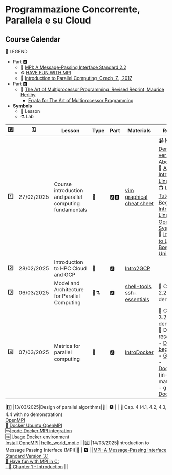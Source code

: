 
# Programmazione Concorrente, Parallela e su Cloud
## Course Calendar

📜 LEGEND
- Part 🅰️
  - 📗 [MPI: A Message-Passing Interface Standard 2.2](https://www.mpi-forum.org/docs/mpi-2.2/mpi22-report.pdf)
  - ⚙️ [HAVE FUN WITH MPI](https://tech.io/playgrounds/47058/have-fun-with-mpi-in-c/lets-start-to-have-fun-with-mpi)
  - 📘 [Introduction to Parallel Computing, Czech, Z., 2017](https://books.google.it/books?id=obDDDQAAQBAJ&printsec=copyright&redir_esc=y#v=onepage&q&f=false)
- Part 🅱️
  - 📕 [The Art of Multiprocessor Programming, Revised Reprint, Maurice Herlihy](https://cs.ipm.ac.ir/asoc2016/Resources/Theartofmulticore.pdf)
    - [Errata for The Art of Multiprocessor Programming](https://github.com/spagnuolocarmine/programmazione-concorrente-parallela-cloud/raw/main/data/errata_tamp_.pdf)
- **Symbols**
  - 📒 Lesson
  - ⚗️ Lab
  
|#️⃣ |🗓️| Lesson | Type | Part| Materials | References | Assignments |
|---|--|-----------|------|-----|-----------|------------|--------------|
|1️⃣| 27/02/2025|Course introduction and parallel computing fundamentals|📒 | 🅰️🅱️| [vim graphical cheat sheet](https://github.com/spagnuolocarmine/programmazione-concorrente-parallela-cloud/raw/main/data/vi-vim-cheat-sheet-dvorak.gif) | 📹 [Mythbusters Demo GPU versus CPU](https://www.youtube.com/watch?v=-P28LKWTzrI&ab_channel=NVIDIA) <br> About 🐧 OS <br>📒 [An Introduction to Linux ](https://cvw.cac.cornell.edu/Linux/) <br>📺 [Linux Tutorial for Beginners: Introduction to Linux Operating System](https://www.youtube.com/watch?v=V1y-mbWM3B8)  <br>📑 [Introduction to Linux, Boston University](https://www.bu.edu/tech/files/2018/05/2018-Summer-Tutorial-Intro-to-Linux.pdf)| 🧑🏻‍🚀 activate Google GCP. You will receive a pdf with instruction on your studenti.unisa.it email. BEFORE beginning of June, 1 2025.|
|2️⃣ |28/02/2025|Introduction to HPC Cloud and GCP|📒 | 🅰️ | [Intro2GCP](https://github.com/spagnuolocarmine/programmazione-concorrente-parallela-cloud/raw/main/data/1.gcp_an_inaction_introdution.pdf) | | |
|3️⃣ |06/03/2025|Model and Architecture for Parallel Computing|📒⚗️ | 🅰️ | [shell-tools](https://missing.csail.mit.edu/2020/shell-tools/) [ssh-essentials](https://www.digitalocean.com/community/tutorials/ssh-essentials-working-with-ssh-servers-clients-and-keys) | 📘 Cap. 2 (2.1, 2.2 with no demonstration) | [lab.2 - GCP](labs/lab.2.md)|
|4️⃣ |07/03/2025|Metrics for parallel computing|📒 | 🅰️ | [IntroDocker](https://github.com/spagnuolocarmine/programmazione-concorrente-parallela-cloud/raw/main/data/docker-introduction_in-depth-material.pdf) | 📘 Cap. 3 (3.1, 3.2 with no demonstration) <br> 🐳  Docker resource: <br> - [Docker beginner lab](https://github.com/docker/labs/tree/master/beginner/) <br> - [Get Docker](https://docs.docker.com/get-docker/) <br> - [Documentation](https://docs.docker.com/reference/) (in-depth material) <br> - [gcloud Docker](https://cloud.google.com/sdk/docs/downloads-docker?hl=it) <br> |  |

|5️⃣ |13/03/2025|Design of parallel algorithms|📒 | 🅰️ | | 📘 Cap. 4 (4.1, 4.2, 4.3, 4.4 with no demonstration) <br> [OpenMPI](https://www.open-mpi.org/) <br> 🐳  [Docker Ubuntu OpenMPI](https://hub.docker.com/r/spagnuolocarmine/docker-mpi) <br> 🆚  [code Docker MPI integration](https://gist.github.com/spagnuolocarmine/60a5f8c065f9577c25a6717681bd84d1) <br> 🆘  [Usage Docker environment](https://tech.io/playgrounds/47058/have-fun-with-mpi-in-c/docker-mpi-environment) <br> [Install OpneMPI](https://edu.itp.phys.ethz.ch/hs12/programming_techniques/openmpi.pdf)| [hello_world_mpi.c](https://github.com/spagnuolocarmine/programmazione-concorrente-parallela-cloud/raw/main/data/hello_world_mpi.c) |
|6️⃣ |14/03/2025|Introduction to Message Passing Interface (MPI)|📒 | 🅰️ | |[MPI: A Message-Passing Interface Standard Version 3.1](https://www.mpi-forum.org/docs/mpi-3.1/mpi31-report.pdf)<br> [📖 Have fun with MPI in C:](https://tech.io/playgrounds/47058/have-fun-with-mpi-in-c/lets-start-to-have-fun-with-mpi) <br> [- 📌 Chapter 1 - Introduction](https://tech.io/playgrounds/47058/have-fun-with-mpi-in-c/lets-start-to-have-fun-with-mpi) |  |
<!--| 7️⃣ |22/03/2024| Lab Message Passing Interface (MPI)|⚗️ | 🅰️ | | [🔗 MPI on Cloud VM cluster](https://github.com/spagnuolocarmine/ubuntu-openmpi-openmp) |[lab.3 - MPI.1](labs/lab.3.md) |
| 8️⃣ |04/04/2024| MPI - Synchronous Communication|📒⚗️ | 🅰️ | [Find the bug 1](https://github.com/spagnuolocarmine/programmazione-concorrente-parallela-cloud/raw/main/data/mpi_bug1.c)  | 📖 Have fun with MPI in C: <br> - 📌 [Chapter 2.1 - MPI Memory Model](https://tech.io/playgrounds/47058/have-fun-with-mpi-in-c/mpi-memory-model)<br> - 📌 [Chapter 2.2 - Blocking Communication](https://tech.io/playgrounds/47058/have-fun-with-mpi-in-c/blocking-communication)  <br>- 📌 [Chapter 2.3 - Communication Modes](https://tech.io/playgrounds/47058/have-fun-with-mpi-in-c/communication-modes) |[lab.4 - MPI.2](labs/lab.4.md) |
| 9️⃣ |05/04/2024| MPI - Asynchronous Communication|📒⚗️ | 🅰️ | [Find the bug 2](https://github.com/spagnuolocarmine/programmazione-concorrente-parallela-cloud/raw/main/data/mpi_bug2.c) | 📖 Have fun with MPI in C <br> - 📌 [Chapter 2.4 - Non-Blocking Communication](https://tech.io/playgrounds/47058/have-fun-with-mpi-in-c/non-blocking-communication) | [lab.5 - MPI.3](labs/lab.5.md)|
| 1️⃣0️⃣ |11/04/2024|MPI - Noncontiguous Data, Derived Datatypes - Collective Communication |📒 |🅰️||📖 Have fun with MPI in C<br>[- 📌 Chapter 3.1 - Communicate Noncontiguous Data](https://tech.io/playgrounds/47058/have-fun-with-mpi-in-c/communicate-noncontiguous-data)<br>[- 📌 Chapter 3.2 - Derived Datatypes](https://tech.io/playgrounds/47058/have-fun-with-mpi-in-c/derived-datatypes)<br>[-📌 Chapter 3 - Collective Communication](https://tech.io/playgrounds/47058/have-fun-with-mpi-in-c/collective-communications-overview)<br>[ 📓 mpi-derived-datatypes.pdf](https://github.com/spagnuolocarmine/programmazione-concorrente-parallela-cloud/raw/main/data/mpi-derived-datatypes.pdf)| |
| 1️⃣1️⃣ |12/04/2024|MPI Labs - Noncontiguous Data, Derived Datatypes - Collective Communication |⚗️| 🅰️|[mpi_latency.c](https://github.com/spagnuolocarmine/programmazione-concorrente-parallela-cloud/raw/main/data/mpi_latency.c) | | [lab.6 - MPI.4](labs/lab.6.md)<br>[lab.7 - MPI.5](labs/lab.7.md)|
| 1️⃣2️⃣ |18/04/2024|[Scalability Research Forum](forums/2024/crf-2024.md)|⚗️|🅰️|||[lab.8 - MPI.6](labs/lab.8.md)|
| 1️⃣3️⃣ |19/04/2024|Introduction to concurrency|📒|🅱️| | 📕 Cap. 1, Appendice B | |
| 1️⃣4️⃣ |26/04/2024|Mutual exclusion 1 |📒|🅱️| |📕 Cap. 2 (2.1->2.6)| |
| 1️⃣5️⃣ |02/05/2024|Mutual exclusion 2 |📒|🅱️| |📕 Cap. 2 (2.7->2.8) | |
| 1️⃣6️⃣ |03/05/2024|Concurrent Objects |📒|🅱️| Fix [Double-Checking Locking](https://www.cs.umd.edu/~pugh/java/memoryModel/DoubleCheckedLocking.html) |📕 Cap. 3 ||
| 1️⃣7️⃣ |09/05/2024|Lab MPI and SFR |⚗️|🅰️🅱️||||
| 1️⃣8️⃣ |10/05/2024|Spin Locks |📒|🅱️| |📕 Cap. 7  ||
| 1️⃣9️⃣ |16/05/2024|Monitor|📒|🅱️||||
| 2️⃣0️⃣ |17/05/2024|Lab MPI and SFR  |⚗️|🅱️||📕 Cap. 8||
| 2️⃣1️⃣ |23/05/2024|Lists |📒|🅱️| |📕 Cap. 9 | |
| 2️⃣2️⃣ |24/05/2024|Queues |📒|🅱️||📕 Cap. 10 | |
| 2️⃣3️⃣ |30/05/2024|[Scalability Research Forum 1️⃣](forums/2024/crf-2024.md)||||||
| 2️⃣4️⃣ |31/05/2024|[Scalability Research Forum 2️⃣](forums/2024/crf-2024.md)||||||
|     |07/06/2024|[Scalability Research Forum 3️⃣](forums/2024/crf-2024.md)||||||

-->

